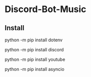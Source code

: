 # Discord-Bot-Music

## Install
python -m pip install dotenv

python -m pip install discord

python -m pip install youtube

python -m pip install asyncio



